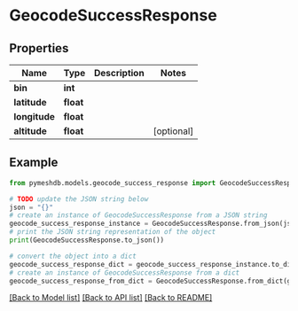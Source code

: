 # GeocodeSuccessResponse


## Properties

Name | Type | Description | Notes
------------ | ------------- | ------------- | -------------
**bin** | **int** |  | 
**latitude** | **float** |  | 
**longitude** | **float** |  | 
**altitude** | **float** |  | [optional] 

## Example

```python
from pymeshdb.models.geocode_success_response import GeocodeSuccessResponse

# TODO update the JSON string below
json = "{}"
# create an instance of GeocodeSuccessResponse from a JSON string
geocode_success_response_instance = GeocodeSuccessResponse.from_json(json)
# print the JSON string representation of the object
print(GeocodeSuccessResponse.to_json())

# convert the object into a dict
geocode_success_response_dict = geocode_success_response_instance.to_dict()
# create an instance of GeocodeSuccessResponse from a dict
geocode_success_response_from_dict = GeocodeSuccessResponse.from_dict(geocode_success_response_dict)
```
[[Back to Model list]](../README.md#documentation-for-models) [[Back to API list]](../README.md#documentation-for-api-endpoints) [[Back to README]](../README.md)


